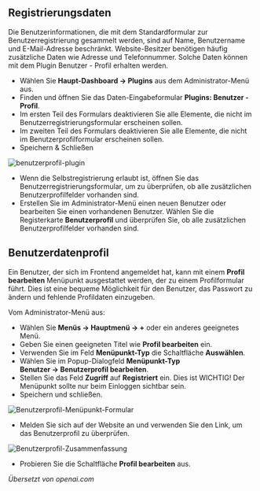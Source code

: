 <!-- Filename: J4.x:User_Profile / Display title: Benutzerprofil -->

## Registrierungsdaten

Die Benutzerinformationen, die mit dem Standardformular zur Benutzerregistrierung gesammelt werden, sind auf Name, Benutzername und E-Mail-Adresse beschränkt. Website-Besitzer benötigen häufig zusätzliche Daten wie Adresse und Telefonnummer. Solche Daten können mit dem Plugin Benutzer - Profil erhalten werden.

- Wählen Sie **Haupt-Dashboard → Plugins** aus dem Administrator-Menü aus.
- Finden und öffnen Sie das Daten-Eingabeformular **Plugins: Benutzer - Profil**.
- Im ersten Teil des Formulars deaktivieren Sie alle Elemente, die nicht im Benutzerregistrierungsformular erscheinen sollen.
- Im zweiten Teil des Formulars deaktivieren Sie alle Elemente, die nicht im Benutzerprofilformular erscheinen sollen.
- Speichern & Schließen

![benutzerprofil-plugin](../../../en/images/users/user-profile-plugin.png)

- Wenn die Selbstregistrierung erlaubt ist, öffnen Sie das Benutzerregistrierungsformular, um zu überprüfen, ob alle zusätzlichen Benutzerprofilfelder vorhanden sind.
- Erstellen Sie im Administrator-Menü einen neuen Benutzer oder bearbeiten Sie einen vorhandenen Benutzer. Wählen Sie die Registerkarte **Benutzerprofil** und überprüfen Sie, ob alle zusätzlichen Benutzerprofilfelder vorhanden sind.

## Benutzerdatenprofil

Ein Benutzer, der sich im Frontend angemeldet hat, kann mit einem **Profil bearbeiten** Menüpunkt ausgestattet werden, der zu einem Profilformular führt. Dies ist eine bequeme Möglichkeit für den Benutzer, das Passwort zu ändern und fehlende Profildaten einzugeben.

Vom Administrator-Menü aus:

- Wählen Sie **Menüs → Hauptmenü → +** oder ein anderes geeignetes Menü.
- Geben Sie einen geeigneten Titel wie **Profil bearbeiten** ein.
- Verwenden Sie im Feld **Menüpunkt-Typ** die Schaltfläche **Auswählen**.
- Wählen Sie im Popup-Dialogfeld **Menüpunkt-Typ** **Benutzer **→** Benutzerprofil bearbeiten**.
- Stellen Sie das Feld **Zugriff** auf **Registriert** ein. Dies ist WICHTIG! Der Menüpunkt sollte nur beim Einloggen sichtbar sein.
- Speichern und schließen.

![Benutzerprofil-Menüpunkt-Formular](../../../en/images/users/user-profile-menu-item-form.png)

- Melden Sie sich auf der Website an und verwenden Sie den Link, um das Benutzerprofil zu überprüfen.

![Benutzerprofil-Zusammenfassung](../../../en/images/users/user-profile-summary.png)

- Probieren Sie die Schaltfläche **Profil bearbeiten** aus.

*Übersetzt von openai.com*

